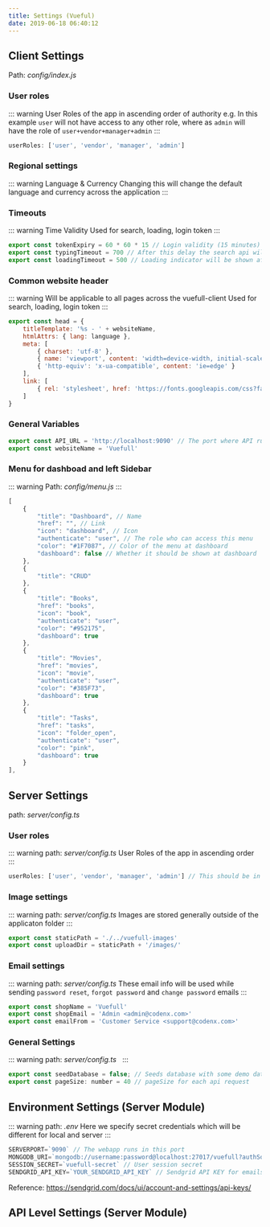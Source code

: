 ```yaml
---
title: Settings (Vueful)
date: 2019-06-18 06:40:12
---
```

## Client Settings
Path: <em>config/index.js</em> 

### User roles

::: warning User Roles of the app in ascending order of authority
  e.g. In this example `user` will not have access to any other role, where as `admin` will have the role of `user+vendor+manager+admin`
:::

``` js 
userRoles: ['user', 'vendor', 'manager', 'admin'] 
```

### Regional settings

::: warning Language & Currency
  Changing this will change the default language and currency across the application
:::

### Timeouts

::: warning Time Validity
  Used for search, loading, login token
:::

``` js 
export const tokenExpiry = 60 * 60 * 15 // Login validity (15 minutes)
export const typingTimeout = 700 // After this delay the search api will be fired
export const loadingTimeout = 500 // Loading indicator will be shown after this delay
```

### Common website header

::: warning Will be applicable to all pages across the vuefull-client
  Used for search, loading, login token
:::

``` js 
export const head = {
    titleTemplate: '%s - ' + websiteName,
    htmlAttrs: { lang: language },
    meta: [
        { charset: 'utf-8' },
        { name: 'viewport', content: 'width=device-width, initial-scale=1, user-scalable=no' },
        { 'http-equiv': 'x-ua-compatible', content: 'ie=edge' }
    ],
    link: [
        { rel: 'stylesheet', href: 'https://fonts.googleapis.com/css?family=Oswald:300,400,500,700|Material+Icons' }
    ]
}
```

### General Variables

``` js
export const API_URL = 'http://localhost:9090' // The port where API runs
export const websiteName = 'Vuefull'
```
  
### Menu for dashboad and left Sidebar
::: warning Path: <em>config/menu.js</em> 
:::


``` js
[
    {
        "title": "Dashboard", // Name
        "href": "", // Link
        "icon": "dashboard", // Icon
        "authenticate": "user", // The role who can access this menu
        "color": "#1F7087", // Color of the menu at dashboard
        "dashboard": false // Whether it should be shown at dashboard
    },
    {
        "title": "CRUD"
    },
    {
        "title": "Books",
        "href": "books",
        "icon": "book",
        "authenticate": "user",
        "color": "#952175",
        "dashboard": true
    },
    {
        "title": "Movies",
        "href": "movies",
        "icon": "movie",
        "authenticate": "user",
        "color": "#385F73",
        "dashboard": true
    },
    {
        "title": "Tasks",
        "href": "tasks",
        "icon": "folder_open",
        "authenticate": "user",
        "color": "pink",
        "dashboard": true
    }
],
```  

## Server Settings
path: <em>server/config.ts</em>

### User roles

::: warning path: <em>server/config.ts</em>
 User Roles of the app in ascending order
:::

``` js 
userRoles: ['user', 'vendor', 'manager', 'admin'] // This should be in ascending order of authority. e.g. In this case user will not have access to any other role, where as admin will have the role of user+vendor+manager+admin
```

### Image settings

::: warning path: <em>server/config.ts</em>
 Images are stored generally outside of the applicaton folder
:::

``` js
export const staticPath = './../vuefull-images'
export const uploadDir = staticPath + '/images/'
```

### Email settings

::: warning path: <em>server/config.ts</em>
 These email info will be used while sending `password reset`, `forgot password` and `change password` emails
:::

``` js
export const shopName = 'Vuefull'
export const shopEmail = 'Admin <admin@codenx.com>'
export const emailFrom = 'Customer Service <support@codenx.com>'
```

### General Settings

::: warning path: <em>server/config.ts</em>
&nbsp;
:::

``` js
export const seedDatabase = false; // Seeds database with some demo data when the database is empty
export const pageSize: number = 40 // pageSize for each api request
```

## Environment Settings (Server Module)

::: warning path: <em>.env</em>
 Here we specify secret credentials which will be different for local and server
:::

``` js
SERVERPORT=`9090` // The webapp runs in this port
MONGODB_URI=`mongodb://username:password@localhost:27017/vuefull?authSource=admin` // Database username, password, port, database name, auth data source name
SESSION_SECRET=`vuefull-secret` // User session secret
SENDGRID_API_KEY=`YOUR_SENDGRID_API_KEY` // Sendgrid API KEY for emails

``` 
Reference: <a href="https://sendgrid.com/docs/ui/account-and-settings/api-keys/">https://sendgrid.com/docs/ui/account-and-settings/api-keys/</a>
## API Level Settings (Server Module)
